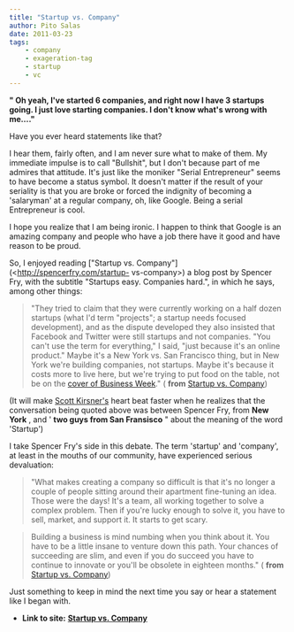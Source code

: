 ```yaml
---
title: "Startup vs. Company"
author: Pito Salas
date: 2011-03-23
tags:
    - company
    - exageration-tag
    - startup
    - vc
---
```




**" Oh yeah, I've started 6 companies, and right now I have 3 startups going.
I just love starting companies. I don't know what's wrong with me…."**

Have you ever heard statements like that?

I hear them, fairly often, and I am never sure what to make of them. My
immediate impulse is to call "Bullshit", but I don't because part of me
admires that attitude. It's just like the moniker "Serial Entrepreneur" seems
to have become a status symbol. It doesn't matter if the result of your
seriality is that you are broke or forced the indignity of becoming a
'salaryman' at a regular company, oh, like Google. Being a serial Entrepreneur
is cool.

I hope you realize that I am being ironic. I happen to think that Google is an
amazing company and people who have a job there have it good and have reason
to be proud.

So, I enjoyed reading ["Startup vs. Company"](<http://spencerfry.com/startup-
vs-company>) a blog post by Spencer Fry, with the subtitle "Startups easy.
Companies hard.", in which he says, among other things:

> "They tried to claim that they were currently working on a half dozen
> startups (what I'd term "projects"; a startup needs focused development),
> and as the dispute developed they also insisted that Facebook and Twitter
> were still startups and not companies. "You can't use the term for
> everything," I said, "just because it's an online product." Maybe it's a New
> York vs. San Francisco thing, but in New York we're building companies, not
> startups. Maybe it's because it costs more to live here, but we're trying to
> put food on the table, not be on the [cover of Business
> Week](<http://37signals.com/svn/archives2/dont_believe_businessweeks_bubblemath.php>
> "Business Week")." ( **from** [Startup vs.
> Company](<http://spencerfry.com/startup-vs-company>))

(It will make [Scott
Kirsner's](<http://www.boston.com/business/technology/innoeco/>) heart beat
faster when he realizes that the conversation being quoted above was between
Spencer Fry, from **New York** , and ' **two guys from San Fransisco** " about
the meaning of the word 'Startup')

I take Spencer Fry's side in this debate. The term 'startup' and 'company', at
least in the mouths of our community, have experienced serious devaluation:

> "What makes creating a company so difficult is that it's no longer a couple
> of people sitting around their apartment fine-tuning an idea. Those were the
> days! It's a team, all working together to solve a complex problem. Then if
> you're lucky enough to solve it, you have to sell, market, and support it.
> It starts to get scary.

> Building a business is mind numbing when you think about it. You have to be
> a little insane to venture down this path. Your chances of succeeding are
> slim, and even if you do succeed you have to continue to innovate or you'll
> be obsolete in eighteen months." ( **from** [Startup vs.
> Company](<http://spencerfry.com/startup-vs-company>))

Just something to keep in mind the next time you say or hear a statement like
I began with.


* **Link to site:** **[Startup vs. Company](None)**
